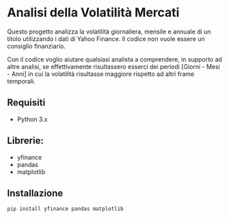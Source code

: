 # Analisi della Volatilità Mercati 

Questo progetto analizza la volatilità giornaliera, mensile e annuale di un titolo utilizzando i dati di Yahoo Finance. 
Il codice non vuole essere un consiglio finanziario. 

Con il codice voglio aiutare qualsiasi analista a comprendere, in supporto ad altre analisi, se effettivamente risultassero esserci dei periodi [Giorni - Mesi - Anni] in cui la volatilità risultasse maggiore rispetto ad altri frame temporali. 

## Requisiti

- Python 3.x

## Librerie:
- yfinance
- pandas
- matplotlib

## Installazione
```bash
pip install yfinance pandas matplotlib
